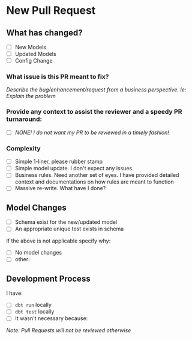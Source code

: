 # New Pull Request

## What has changed?
- [ ] New Models
- [ ] Updated Models
- [ ] Config Change

### What issue is this PR meant to fix?
*Describe the bug/enhancement/request from a business perspective.  Ie:  Explain the problem*

### Provide any context to assist the reviewer and a speedy PR turnaround:
- [ ] *NONE!  I do not want my PR to be reviewed in a timely fashion!*

### Complexity
- [ ] Simple 1-liner, please rubber stamp
- [ ] Simple model update.  I don't expect any issues
- [ ] Business rules.  Need another set of eyes.  I have provided detailed context and documentations on how rules are meant to function
- [ ] Massive re-write.  What have I done?

## Model Changes
- [ ] Schema exist for the new/updated model
- [ ] An appropriate unique test exists in schema

If the above is not applicable specify why:
- [ ] No model changes
- [ ] other:

## Development Process
I have:
- [ ] `dbt run` locally
- [ ] `dbt test` locally
- [ ] It wasn't necessary because: 

*Note:  Pull Requests will not be reviewed otherwise*
